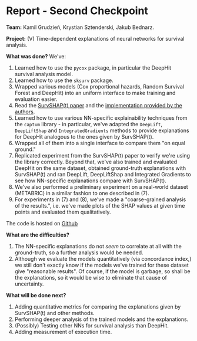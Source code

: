 # Report - Second Checkpoint

**Team:** Kamil Grudzień, Krystian Sztenderski, Jakub Bednarz.

**Project:** (V) Time-dependent explanations of neural networks for survival analysis.

**What was done?** We've:

1. Learned how to use the `pycox` package, in particular the DeepHit survival analysis model.
2. Learned how to use the `sksurv` package.
3. Wrapped various models (Cox proportional hazards, Random Survival Forest and DeepHit) into an uniform interface to make training and evaluation easier.
4. Read the [SurvSHAP(t) paper](https://arxiv.org/abs/2208.11080) and the [implementation provided by the authors](https://github.com/MI2DataLab/survshap).
5. Learned how to use various NN-specific explainability techniques from the `captum` library - in particular, we've adapted the `DeepLift`, `DeepLiftShap` and `IntegratedGradients` methods to provide explanations for DeepHit analogous to the ones given by SurvSHAP(t).
6. Wrapped all of them into a single interface to compare them "on equal ground."
7. Replicated experiment from the SurvSHAP(t) paper to verify we're using the library correctly. Beyond that, we've also trained and evaluated DeepHit on the same dataset, obtained ground-truth explanations with SurvSHAP(t) and ran DeepLift, DeepLiftShap and Integrated Gradients to see how NN-specific explanations compare with SurvSHAP(t).
8. We've also performed a preliminary experiment on a real-world dataset (METABRIC) in a similar fashion to one described in (7).
9. For experiments in (7) and (8), we've made a "coarse-grained analysis of the results.", i.e. we've made plots of the SHAP values at given time points and evaluated them qualitatively.

The code is hosted on [Github](https://github.com/vitreusx/surv)

**What are the difficulties?**

1. The NN-specific explanations do not *seem* to correlate at all with the ground-truth, so a further analysis would be needed.
2. Although we evaluate the models quantitatively (via concordance index,) we still don't exactly know if the models we've trained for these dataset give "reasonable results". Of course, if the model is garbage, so shall be the explanations, so it would be wise to eliminate that cause of uncertainty.

**What will be done next?**

1. Adding quantitative metrics for comparing the explanations given by SurvSHAP(t) and other methods.
2. Performing deeper analysis of the trained models and the explanations.
3. (Possibly) Testing other NNs for survival analysis than DeepHit.
4. Adding measurement of execution time.